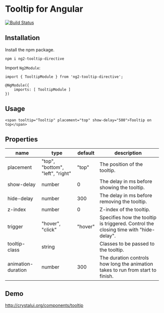 # Tooltip for Angular

[![Build Status](https://travis-ci.org/drozhzhin-n-e/ng2-tooltip-directive.svg?branch=master)](https://travis-ci.org/drozhzhin-n-e/ng2-tooltip-directive)

## Installation

Install the npm package.

    npm i ng2-tooltip-directive
        
Import `Ng2Module`:

    import { TooltipModule } from 'ng2-tooltip-directive';
     
    @NgModule({
        imports: [ TooltipModule ]
    }) 


## Usage
    
    <span tooltip="Tooltip" placement="top" show-delay="500">Tooltip on top</span>

## Properties

| name             | type                                | default | description                                 |
|------------------|-------------------------------------|---------|---------------------------------------------|
| placement        | "top", "bottom", "left", "right"    | "top"   | The position of the tooltip.                |
| show-delay       | number                              | 0       | The delay in ms before showing the tooltip. |
| hide-delay       | number                              | 300     | The delay in ms before removing the tooltip.|
| z-index          | number                              | 0       | Z-index of the tooltip.                     |
| trigger          | "hover", "click"                    | "hover" | Specifies how the tooltip is triggered. Control the closing time with "hide-delay". |
| tooltip-class    | string                              |         | Classes to be passed to the tooltip.        |
| animation-duration | number                            | 300     | The duration controls how long the animation takes to run from start to finish. |

## Demo
http://crystalui.org/components/tooltip